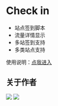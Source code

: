 # Check in

- 站点签到脚本
- 流量详情显示
- 多站签到支持
- 多类站点支持

  
使用说明：[点我进入](https://www.notion.so/Check-in-223e0f827dd34090b931a1ed0231429e)

## 关于作者
[![](https://img.shields.io/badge/GitHub-Neurogram--R-brightgreen.svg?logo=GitHub&logoColor=white)](https://github.com/Neurogram-R)  [![](https://img.shields.io/badge/Telegram-@Neurogram-1A92D2.svg?logo=Telegram&logoColor=white)](https://t.me/Neurogram)
